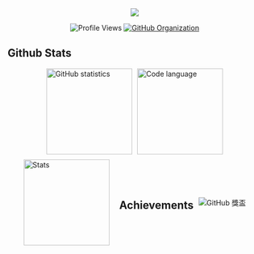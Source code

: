 <div align="center">
  <img src="https://capsule-render.vercel.app/api?type=blur&height=150&color=D97757&text=JM%20Code%20Hub&fontAlign=50&section=header&reversal=false&textBg=false&descAlign=50&desc=Research%20|%20Technology%20|%20Development%20|%20Learning%20|%20Guidelines&descAlignY=76&fontColor=ffffff&fontSize=45&animation=fadeIn&rotate=0&descSize=15" />

  ![Profile Views](https://api.visitorbadge.io/api/visitors?path=felimet&label=profile%20Views&countColor=%2337d67a&style=flat)
  [![GitHub Organization](https://img.shields.io/github/followers/felimet?style=flat&label=followers&color=blue)](https://github.com/felimet)
</div>

## Github Stats
<div style="display: flex; justify-content: center; align-items: center; gap: 10px; flex-wrap: wrap;">
  <img src="https://github-readme-stats.vercel.app/api?username=felimet&show_icons=true&theme=tokyonight&hide_border=true&include_all_commits=true&card_width=470&count_private=true" 
       alt="GitHub statistics" 
       style="height: 170px; max-width: 100%;"/>
  <img src="https://github-readme-stats.vercel.app/api/top-langs/?username=felimet&layout=compact&theme=tokyonight&hide_border=true&langs_count=8&card_width=450" 
       alt="Code language"
       style="height: 170px; max-width: 100%;"/>
  
<div style="display: flex; justify-content: center; align-items: center; gap: 10px; flex-wrap: wrap;">
  <img src="https://github-readme-streak-stats.herokuapp.com?user=felimet&theme=tokyonight&hide_border=true&date_format=M%20j%5B%2C%20Y%5D&card_width=470" 
       alt="Stats"
       style="height: 170px; max-width: 100%;"/>
</div>

---

## Achievements

<div align="center">
  
  <img src="https://github-profile-trophy.vercel.app/?username=felimet&theme=tokyonight&no-frame=true&row=1&column=7" alt="GitHub 獎盃"/>

</div>




